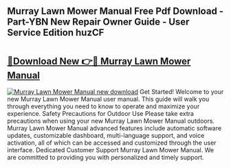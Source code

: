 ## Murray Lawn Mower Manual Free Pdf Download - Part-YBN New Repair Owner Guide - User Service Edition huzCF

# <h2><a href="http://bc25828.oget.top/?id=Murray+Lawn+Mower+Manual">🔗Download New 👉🔴 Murray Lawn Mower Manual</a></h2>

[![Murray Lawn Mower Manual new download](https://i.imgur.com/5g1atiW.png)](http://bc25828.oget.top/?id=Murray+Lawn+Mower+Manual)
Get Started! Welcome to your new Murray Lawn Mower Manual user manual. This guide will walk you through everything you need to know to operate and maximize your experience. Safety Precautions for Outdoor Use Please take extra precautions when using your new Murray Lawn Mower Manual outdoors. Murray Lawn Mower Manual advanced features include automatic software updates, customizable dashboard, multi-language support, and voice activation, all of which can be accessed and customized through the user interface. Dedicated Customer Support Murray Lawn Mower Manual. We are committed to providing you with personalized and timely support.
